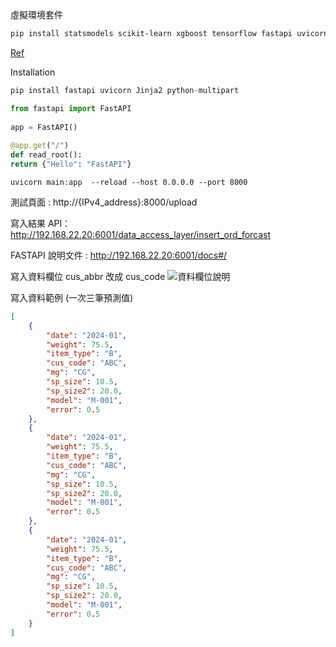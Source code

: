 虛擬環境套件
``` bash
pip install statsmodels scikit-learn xgboost tensorflow fastapi uvicorn Jinja2 python-multipart openpyxl scikit-optimize lightgbm catboost
```

[Ref](https://medium.com/seaniap/%E5%BF%AB%E9%80%9F%E4%B8%8A%E6%89%8B-%E7%B0%A1%E5%96%AE%E6%98%93%E6%87%82-python%E6%96%B0%E6%89%8B%E7%9A%84fastapi%E4%B9%8B%E6%97%85-ebd09dc0167b)

Installation
```python
pip install fastapi uvicorn Jinja2 python-multipart

from fastapi import FastAPI  
  
app = FastAPI()  
  
@app.get("/")  
def read_root():  
return {"Hello": "FastAPI"}
```

```
uvicorn main:app  --reload --host 0.0.0.0 --port 8000
```

測試頁面 : http://{IPv4_address}:8000/upload

寫入結果 API：http://192.168.22.20:6001/data_access_layer/insert_ord_forcast

FASTAPI 說明文件 : http://192.168.22.20:6001/docs#/

寫入資料欄位 cus_abbr 改成 cus_code
![資料欄位說明](https://github.com/user-attachments/assets/4e37746c-a9ca-4227-b28c-ee9247819f8d)

寫入資料範例 (一次三筆預測值)
```json
[
    {
        "date": "2024-01",
        "weight": 75.5,
        "item_type": "B",
        "cus_code": "ABC",
        "mg": "CG",
        "sp_size": 10.5,
        "sp_size2": 20.0,
        "model": "M-001",
        "error": 0.5
    },
    {
        "date": "2024-01",
        "weight": 75.5,
        "item_type": "B",
        "cus_code": "ABC",
        "mg": "CG",
        "sp_size": 10.5,
        "sp_size2": 20.0,
        "model": "M-001",
        "error": 0.5
    },
    {
        "date": "2024-01",
        "weight": 75.5,
        "item_type": "B",
        "cus_code": "ABC",
        "mg": "CG",
        "sp_size": 10.5,
        "sp_size2": 20.0,
        "model": "M-001",
        "error": 0.5
    }
]
```
